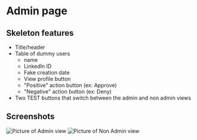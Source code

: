 # Admin page

## Skeleton features
* Title/header
* Table of dummy users
  * name
  * LinkedIn ID
  * Fake creation date
  * View profile button
  * "Positive" action button (ex: Approve)
  * "Negative" action button (ex: Deny)
* Two TEST buttons that switch between the admin and non admin views

## Screenshots
![Picture of Admin view](https://github.com/iandusenbury/tableland/blob/features/admin_skeleton_63/client/src/containers/admin/Screenshots/admin-final-demo-1.png)
![Picture of Non Admin view](https://github.com/iandusenbury/tableland/blob/features/admin_skeleton_63/client/src/containers/admin/Screenshots/admin-final-demo-2.png)
